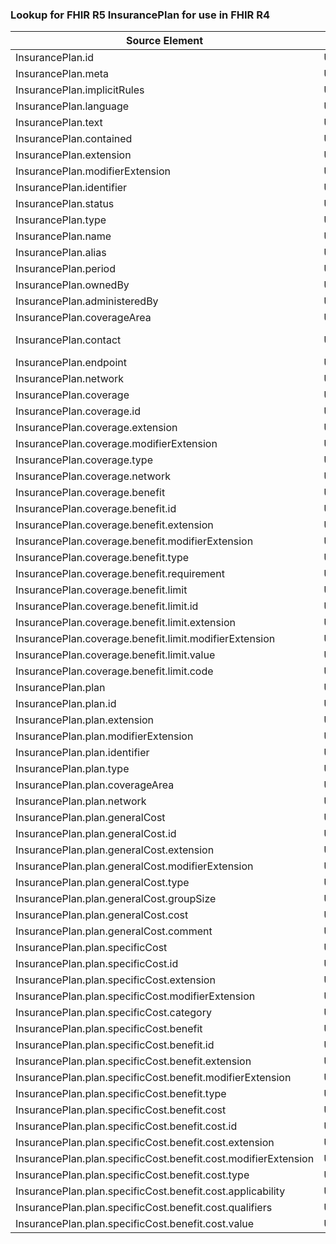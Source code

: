 ### Lookup for FHIR R5 InsurancePlan for use in FHIR R4

| Source Element | Usage | Target |
| -------------- | ----- | ------ |
| InsurancePlan.id | UseElementSameName | InsurancePlan.id |
| InsurancePlan.meta | UseElementSameName | InsurancePlan.meta |
| InsurancePlan.implicitRules | UseElementSameName | InsurancePlan.implicitRules |
| InsurancePlan.language | UseElementSameName | InsurancePlan.language |
| InsurancePlan.text | UseElementSameName | InsurancePlan.text |
| InsurancePlan.contained | UseElementSameName | InsurancePlan.contained |
| InsurancePlan.extension | UseElementSameName | InsurancePlan.extension |
| InsurancePlan.modifierExtension | UseElementSameName | InsurancePlan.modifierExtension |
| InsurancePlan.identifier | UseElementSameName | InsurancePlan.identifier |
| InsurancePlan.status | UseElementSameName | InsurancePlan.status |
| InsurancePlan.type | UseElementSameName | InsurancePlan.type |
| InsurancePlan.name | UseElementSameName | InsurancePlan.name |
| InsurancePlan.alias | UseElementSameName | InsurancePlan.alias |
| InsurancePlan.period | UseElementSameName | InsurancePlan.period |
| InsurancePlan.ownedBy | UseElementSameName | InsurancePlan.ownedBy |
| InsurancePlan.administeredBy | UseElementSameName | InsurancePlan.administeredBy |
| InsurancePlan.coverageArea | UseElementSameName | InsurancePlan.coverageArea |
| InsurancePlan.contact | UseExtension | http://hl7.org/fhir/5.0/StructureDefinition/extension-InsurancePlan.contact |
| InsurancePlan.endpoint | UseElementSameName | InsurancePlan.endpoint |
| InsurancePlan.network | UseElementSameName | InsurancePlan.network |
| InsurancePlan.coverage | UseElementSameName | InsurancePlan.coverage |
| InsurancePlan.coverage.id | UseElementSameName | InsurancePlan.coverage.id |
| InsurancePlan.coverage.extension | UseElementSameName | InsurancePlan.coverage.extension |
| InsurancePlan.coverage.modifierExtension | UseElementSameName | InsurancePlan.coverage.modifierExtension |
| InsurancePlan.coverage.type | UseElementSameName | InsurancePlan.coverage.type |
| InsurancePlan.coverage.network | UseElementSameName | InsurancePlan.coverage.network |
| InsurancePlan.coverage.benefit | UseElementSameName | InsurancePlan.coverage.benefit |
| InsurancePlan.coverage.benefit.id | UseElementSameName | InsurancePlan.coverage.benefit.id |
| InsurancePlan.coverage.benefit.extension | UseElementSameName | InsurancePlan.coverage.benefit.extension |
| InsurancePlan.coverage.benefit.modifierExtension | UseElementSameName | InsurancePlan.coverage.benefit.modifierExtension |
| InsurancePlan.coverage.benefit.type | UseElementSameName | InsurancePlan.coverage.benefit.type |
| InsurancePlan.coverage.benefit.requirement | UseElementSameName | InsurancePlan.coverage.benefit.requirement |
| InsurancePlan.coverage.benefit.limit | UseElementSameName | InsurancePlan.coverage.benefit.limit |
| InsurancePlan.coverage.benefit.limit.id | UseElementSameName | InsurancePlan.coverage.benefit.limit.id |
| InsurancePlan.coverage.benefit.limit.extension | UseElementSameName | InsurancePlan.coverage.benefit.limit.extension |
| InsurancePlan.coverage.benefit.limit.modifierExtension | UseElementSameName | InsurancePlan.coverage.benefit.limit.modifierExtension |
| InsurancePlan.coverage.benefit.limit.value | UseElementSameName | InsurancePlan.coverage.benefit.limit.value |
| InsurancePlan.coverage.benefit.limit.code | UseElementSameName | InsurancePlan.coverage.benefit.limit.code |
| InsurancePlan.plan | UseElementSameName | InsurancePlan.plan |
| InsurancePlan.plan.id | UseElementSameName | InsurancePlan.plan.id |
| InsurancePlan.plan.extension | UseElementSameName | InsurancePlan.plan.extension |
| InsurancePlan.plan.modifierExtension | UseElementSameName | InsurancePlan.plan.modifierExtension |
| InsurancePlan.plan.identifier | UseElementSameName | InsurancePlan.plan.identifier |
| InsurancePlan.plan.type | UseElementSameName | InsurancePlan.plan.type |
| InsurancePlan.plan.coverageArea | UseElementSameName | InsurancePlan.plan.coverageArea |
| InsurancePlan.plan.network | UseElementSameName | InsurancePlan.plan.network |
| InsurancePlan.plan.generalCost | UseElementSameName | InsurancePlan.plan.generalCost |
| InsurancePlan.plan.generalCost.id | UseElementSameName | InsurancePlan.plan.generalCost.id |
| InsurancePlan.plan.generalCost.extension | UseElementSameName | InsurancePlan.plan.generalCost.extension |
| InsurancePlan.plan.generalCost.modifierExtension | UseElementSameName | InsurancePlan.plan.generalCost.modifierExtension |
| InsurancePlan.plan.generalCost.type | UseElementSameName | InsurancePlan.plan.generalCost.type |
| InsurancePlan.plan.generalCost.groupSize | UseElementSameName | InsurancePlan.plan.generalCost.groupSize |
| InsurancePlan.plan.generalCost.cost | UseElementSameName | InsurancePlan.plan.generalCost.cost |
| InsurancePlan.plan.generalCost.comment | UseElementSameName | InsurancePlan.plan.generalCost.comment |
| InsurancePlan.plan.specificCost | UseElementSameName | InsurancePlan.plan.specificCost |
| InsurancePlan.plan.specificCost.id | UseElementSameName | InsurancePlan.plan.specificCost.id |
| InsurancePlan.plan.specificCost.extension | UseElementSameName | InsurancePlan.plan.specificCost.extension |
| InsurancePlan.plan.specificCost.modifierExtension | UseElementSameName | InsurancePlan.plan.specificCost.modifierExtension |
| InsurancePlan.plan.specificCost.category | UseElementSameName | InsurancePlan.plan.specificCost.category |
| InsurancePlan.plan.specificCost.benefit | UseElementSameName | InsurancePlan.plan.specificCost.benefit |
| InsurancePlan.plan.specificCost.benefit.id | UseElementSameName | InsurancePlan.plan.specificCost.benefit.id |
| InsurancePlan.plan.specificCost.benefit.extension | UseElementSameName | InsurancePlan.plan.specificCost.benefit.extension |
| InsurancePlan.plan.specificCost.benefit.modifierExtension | UseElementSameName | InsurancePlan.plan.specificCost.benefit.modifierExtension |
| InsurancePlan.plan.specificCost.benefit.type | UseElementSameName | InsurancePlan.plan.specificCost.benefit.type |
| InsurancePlan.plan.specificCost.benefit.cost | UseElementSameName | InsurancePlan.plan.specificCost.benefit.cost |
| InsurancePlan.plan.specificCost.benefit.cost.id | UseElementSameName | InsurancePlan.plan.specificCost.benefit.cost.id |
| InsurancePlan.plan.specificCost.benefit.cost.extension | UseElementSameName | InsurancePlan.plan.specificCost.benefit.cost.extension |
| InsurancePlan.plan.specificCost.benefit.cost.modifierExtension | UseElementSameName | InsurancePlan.plan.specificCost.benefit.cost.modifierExtension |
| InsurancePlan.plan.specificCost.benefit.cost.type | UseElementSameName | InsurancePlan.plan.specificCost.benefit.cost.type |
| InsurancePlan.plan.specificCost.benefit.cost.applicability | UseElementSameName | InsurancePlan.plan.specificCost.benefit.cost.applicability |
| InsurancePlan.plan.specificCost.benefit.cost.qualifiers | UseElementSameName | InsurancePlan.plan.specificCost.benefit.cost.qualifiers |
| InsurancePlan.plan.specificCost.benefit.cost.value | UseElementSameName | InsurancePlan.plan.specificCost.benefit.cost.value |
